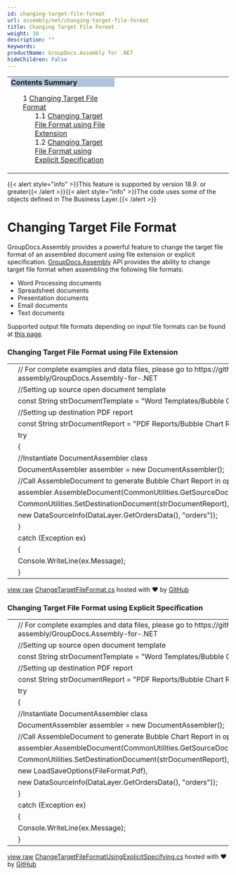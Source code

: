 ```yaml
---
id: changing-target-file-format
url: assembly/net/changing-target-file-format
title: Changing Target File Format
weight: 38
description: ""
keywords: 
productName: GroupDocs.Assembly for .NET
hideChildren: False
---
```

<table class="sectionMacro" border="0" cellpadding="5" cellspacing="0" width="100%"><tbody><tr><td valign="top" width="50%"><div class="panel" style="border-top-width: 1px; border-right-width: 1px; border-bottom-width: 1px; border-left-width: 1px;"><div class="panelHeader" style="border-bottom-width: 1px; background-color: rgb(176, 196, 222);"><b>Contents Summary</b></div><div class="panelContent"><style type="text/css">div.rbtoc1590388625621 { padding-top: 0px; padding-right: 0px; padding-bottom: 0px; padding-left: 0px; }div.rbtoc1590388625621 ul { list-style-type: none; list-style-image: none; margin-left: 0px; }div.rbtoc1590388625621 li { margin-left: 0px; padding-left: 0px; }</style><div class="toc rbtoc1590388625621"><ul class="toc-indentation"><li><span class="TOCOutline">1</span> <a href="#ChangingTargetFileFormat-ChangingTargetFileFormat">Changing Target File Format</a><ul class="toc-indentation"><li><span class="TOCOutline">1.1</span> <a href="#ChangingTargetFileFormat-ChangingTargetFileFormatusingFileExtension">Changing Target File Format using File Extension</a></li><li><span class="TOCOutline">1.2</span> <a href="#ChangingTargetFileFormat-ChangingTargetFileFormatusingExplicitSpecification">Changing Target File Format using Explicit&nbsp;Specification</a></li></ul></li></ul></div></div></div></td><td valign="top" width="15%">&nbsp;</td><td valign="top" width="35%">&nbsp;</td></tr></tbody></table>

{{< alert style="info" >}}This feature is supported by version 18.9. or greater{{< /alert >}}{{< alert style="info" >}}The code uses some of the objects defined in The Business Layer.{{< /alert >}}

# Changing Target File Format

GroupDocs.Assembly provides a powerful feature to change the target file format of an assembled document using file extension or explicit specification. [GroupDocs.Assembly](https://apireference.groupdocs.com/net/assembly/groupdocs.assembly/) API provides the ability to change target file format when assembling the following file formats:

*   Word Processing documents
*   Spreadsheet documents 
*   Presentation documents 
*   Email documents 
*   Text documents 

Supported output file formats depending on input file formats can be found at [this page](https://docs.groupdocs.com/display/assemblynet/Introducing+GroupDocs.Assembly+for+.NET#IntroducingGroupDocs.Assemblyfor.NET-SupportedOutputFileFormatsDependingonInputFileFormats).

### Changing Target File Format using File Extension

<table class="highlight tab-size js-file-line-container" data-tab-size="8" data-paste-markdown-skip=""><tbody><tr><td id="file-changetargetfileformat-cs-L1" class="blob-num js-line-number" data-line-number="1"></td><td id="file-changetargetfileformat-cs-LC1" class="blob-code blob-code-inner js-file-line"><span class="pl-c"><span class="pl-c">//</span> For complete examples and data files, please go to https://github.com/groupdocs-assembly/GroupDocs.Assembly-for-.NET</span></td></tr><tr><td id="file-changetargetfileformat-cs-L2" class="blob-num js-line-number" data-line-number="2"></td><td id="file-changetargetfileformat-cs-LC2" class="blob-code blob-code-inner js-file-line"><span class="pl-c"><span class="pl-c">//</span>Setting up source open document template</span></td></tr><tr><td id="file-changetargetfileformat-cs-L3" class="blob-num js-line-number" data-line-number="3"></td><td id="file-changetargetfileformat-cs-LC3" class="blob-code blob-code-inner js-file-line"><span class="pl-k">const</span> <span class="pl-en">String</span> <span class="pl-smi">strDocumentTemplate</span> <span class="pl-k">=</span> <span class="pl-s"><span class="pl-pds">"</span>Word Templates/Bubble Chart.docx<span class="pl-pds">"</span></span>;</td></tr><tr><td id="file-changetargetfileformat-cs-L4" class="blob-num js-line-number" data-line-number="4"></td><td id="file-changetargetfileformat-cs-LC4" class="blob-code blob-code-inner js-file-line"><span class="pl-c"><span class="pl-c">//</span>Setting up destination PDF report</span></td></tr><tr><td id="file-changetargetfileformat-cs-L5" class="blob-num js-line-number" data-line-number="5"></td><td id="file-changetargetfileformat-cs-LC5" class="blob-code blob-code-inner js-file-line"><span class="pl-k">const</span> <span class="pl-en">String</span> <span class="pl-smi">strDocumentReport</span> <span class="pl-k">=</span> <span class="pl-s"><span class="pl-pds">"</span>PDF Reports/Bubble Chart Report.pdf<span class="pl-pds">"</span></span>;</td></tr><tr><td id="file-changetargetfileformat-cs-L6" class="blob-num js-line-number" data-line-number="6"></td><td id="file-changetargetfileformat-cs-LC6" class="blob-code blob-code-inner js-file-line"><span class="pl-k">try</span></td></tr><tr><td id="file-changetargetfileformat-cs-L7" class="blob-num js-line-number" data-line-number="7"></td><td id="file-changetargetfileformat-cs-LC7" class="blob-code blob-code-inner js-file-line">{</td></tr><tr><td id="file-changetargetfileformat-cs-L8" class="blob-num js-line-number" data-line-number="8"></td><td id="file-changetargetfileformat-cs-LC8" class="blob-code blob-code-inner js-file-line"><span class="pl-c"><span class="pl-c">//</span>Instantiate DocumentAssembler class</span></td></tr><tr><td id="file-changetargetfileformat-cs-L9" class="blob-num js-line-number" data-line-number="9"></td><td id="file-changetargetfileformat-cs-LC9" class="blob-code blob-code-inner js-file-line"><span class="pl-en">DocumentAssembler</span> <span class="pl-smi">assembler</span> <span class="pl-k">=</span> <span class="pl-k">new</span> <span class="pl-en">DocumentAssembler</span>();</td></tr><tr><td id="file-changetargetfileformat-cs-L10" class="blob-num js-line-number" data-line-number="10"></td><td id="file-changetargetfileformat-cs-LC10" class="blob-code blob-code-inner js-file-line"><span class="pl-c"><span class="pl-c">//</span>Call AssembleDocument to generate Bubble Chart Report in open document format</span></td></tr><tr><td id="file-changetargetfileformat-cs-L11" class="blob-num js-line-number" data-line-number="11"></td><td id="file-changetargetfileformat-cs-LC11" class="blob-code blob-code-inner js-file-line"><span class="pl-smi">assembler</span>.<span class="pl-en">AssembleDocument</span>(<span class="pl-smi">CommonUtilities</span>.<span class="pl-en">GetSourceDocument</span>(<span class="pl-smi">strDocumentTemplate</span>),</td></tr><tr><td id="file-changetargetfileformat-cs-L12" class="blob-num js-line-number" data-line-number="12"></td><td id="file-changetargetfileformat-cs-LC12" class="blob-code blob-code-inner js-file-line"><span class="pl-smi">CommonUtilities</span>.<span class="pl-en">SetDestinationDocument</span>(<span class="pl-smi">strDocumentReport</span>),</td></tr><tr><td id="file-changetargetfileformat-cs-L13" class="blob-num js-line-number" data-line-number="13"></td><td id="file-changetargetfileformat-cs-LC13" class="blob-code blob-code-inner js-file-line"><span class="pl-k">new</span> <span class="pl-en">DataSourceInfo</span>(<span class="pl-smi">DataLayer</span>.<span class="pl-en">GetOrdersData</span>(), <span class="pl-s"><span class="pl-pds">"</span>orders<span class="pl-pds">"</span></span>));</td></tr><tr><td id="file-changetargetfileformat-cs-L14" class="blob-num js-line-number" data-line-number="14"></td><td id="file-changetargetfileformat-cs-LC14" class="blob-code blob-code-inner js-file-line">}</td></tr><tr><td id="file-changetargetfileformat-cs-L15" class="blob-num js-line-number" data-line-number="15"></td><td id="file-changetargetfileformat-cs-LC15" class="blob-code blob-code-inner js-file-line"><span class="pl-k">catch</span> (<span class="pl-en">Exception</span> <span class="pl-smi">ex</span>)</td></tr><tr><td id="file-changetargetfileformat-cs-L16" class="blob-num js-line-number" data-line-number="16"></td><td id="file-changetargetfileformat-cs-LC16" class="blob-code blob-code-inner js-file-line">{</td></tr><tr><td id="file-changetargetfileformat-cs-L17" class="blob-num js-line-number" data-line-number="17"></td><td id="file-changetargetfileformat-cs-LC17" class="blob-code blob-code-inner js-file-line"><span class="pl-smi">Console</span>.<span class="pl-en">WriteLine</span>(<span class="pl-smi">ex</span>.<span class="pl-smi">Message</span>);</td></tr><tr><td id="file-changetargetfileformat-cs-L18" class="blob-num js-line-number" data-line-number="18"></td><td id="file-changetargetfileformat-cs-LC18" class="blob-code blob-code-inner js-file-line">}</td></tr></tbody></table>

[view raw](https://gist.github.com/GroupDocsGists/e02a1027d7d94b9e7c50d0ec9095e7ae/raw/1f92e1464f5bdf457019816bed9a8fa1d72233ad/ChangeTargetFileFormat.cs) [ChangeTargetFileFormat.cs](https://gist.github.com/GroupDocsGists/e02a1027d7d94b9e7c50d0ec9095e7ae#file-changetargetfileformat-cs) hosted with ❤ by [GitHub](https://github.com)

### Changing Target File Format using Explicit Specification

<table class="highlight tab-size js-file-line-container" data-tab-size="8" data-paste-markdown-skip=""><tbody><tr><td id="file-changetargetfileformatusingexplicitspecifying-cs-L1" class="blob-num js-line-number" data-line-number="1"></td><td id="file-changetargetfileformatusingexplicitspecifying-cs-LC1" class="blob-code blob-code-inner js-file-line"><span class="pl-c"><span class="pl-c">//</span> For complete examples and data files, please go to https://github.com/groupdocs-assembly/GroupDocs.Assembly-for-.NET</span></td></tr><tr><td id="file-changetargetfileformatusingexplicitspecifying-cs-L2" class="blob-num js-line-number" data-line-number="2"></td><td id="file-changetargetfileformatusingexplicitspecifying-cs-LC2" class="blob-code blob-code-inner js-file-line"><span class="pl-c"><span class="pl-c">//</span>Setting up source open document template</span></td></tr><tr><td id="file-changetargetfileformatusingexplicitspecifying-cs-L3" class="blob-num js-line-number" data-line-number="3"></td><td id="file-changetargetfileformatusingexplicitspecifying-cs-LC3" class="blob-code blob-code-inner js-file-line"><span class="pl-k">const</span> <span class="pl-en">String</span> <span class="pl-smi">strDocumentTemplate</span> <span class="pl-k">=</span> <span class="pl-s"><span class="pl-pds">"</span>Word Templates/Bubble Chart.docx<span class="pl-pds">"</span></span>;</td></tr><tr><td id="file-changetargetfileformatusingexplicitspecifying-cs-L4" class="blob-num js-line-number" data-line-number="4"></td><td id="file-changetargetfileformatusingexplicitspecifying-cs-LC4" class="blob-code blob-code-inner js-file-line"><span class="pl-c"><span class="pl-c">//</span>Setting up destination PDF report</span></td></tr><tr><td id="file-changetargetfileformatusingexplicitspecifying-cs-L5" class="blob-num js-line-number" data-line-number="5"></td><td id="file-changetargetfileformatusingexplicitspecifying-cs-LC5" class="blob-code blob-code-inner js-file-line"><span class="pl-k">const</span> <span class="pl-en">String</span> <span class="pl-smi">strDocumentReport</span> <span class="pl-k">=</span> <span class="pl-s"><span class="pl-pds">"</span>PDF Reports/Bubble Chart Report.pdf<span class="pl-pds">"</span></span>;</td></tr><tr><td id="file-changetargetfileformatusingexplicitspecifying-cs-L6" class="blob-num js-line-number" data-line-number="6"></td><td id="file-changetargetfileformatusingexplicitspecifying-cs-LC6" class="blob-code blob-code-inner js-file-line"><span class="pl-k">try</span></td></tr><tr><td id="file-changetargetfileformatusingexplicitspecifying-cs-L7" class="blob-num js-line-number" data-line-number="7"></td><td id="file-changetargetfileformatusingexplicitspecifying-cs-LC7" class="blob-code blob-code-inner js-file-line">{</td></tr><tr><td id="file-changetargetfileformatusingexplicitspecifying-cs-L8" class="blob-num js-line-number" data-line-number="8"></td><td id="file-changetargetfileformatusingexplicitspecifying-cs-LC8" class="blob-code blob-code-inner js-file-line"><span class="pl-c"><span class="pl-c">//</span>Instantiate DocumentAssembler class</span></td></tr><tr><td id="file-changetargetfileformatusingexplicitspecifying-cs-L9" class="blob-num js-line-number" data-line-number="9"></td><td id="file-changetargetfileformatusingexplicitspecifying-cs-LC9" class="blob-code blob-code-inner js-file-line"><span class="pl-en">DocumentAssembler</span> <span class="pl-smi">assembler</span> <span class="pl-k">=</span> <span class="pl-k">new</span> <span class="pl-en">DocumentAssembler</span>();</td></tr><tr><td id="file-changetargetfileformatusingexplicitspecifying-cs-L10" class="blob-num js-line-number" data-line-number="10"></td><td id="file-changetargetfileformatusingexplicitspecifying-cs-LC10" class="blob-code blob-code-inner js-file-line"><span class="pl-c"><span class="pl-c">//</span>Call AssembleDocument to generate Bubble Chart Report in open document format</span></td></tr><tr><td id="file-changetargetfileformatusingexplicitspecifying-cs-L11" class="blob-num js-line-number" data-line-number="11"></td><td id="file-changetargetfileformatusingexplicitspecifying-cs-LC11" class="blob-code blob-code-inner js-file-line"><span class="pl-smi">assembler</span>.<span class="pl-en">AssembleDocument</span>(<span class="pl-smi">CommonUtilities</span>.<span class="pl-en">GetSourceDocument</span>(<span class="pl-smi">strDocumentTemplate</span>),</td></tr><tr><td id="file-changetargetfileformatusingexplicitspecifying-cs-L12" class="blob-num js-line-number" data-line-number="12"></td><td id="file-changetargetfileformatusingexplicitspecifying-cs-LC12" class="blob-code blob-code-inner js-file-line"><span class="pl-smi">CommonUtilities</span>.<span class="pl-en">SetDestinationDocument</span>(<span class="pl-smi">strDocumentReport</span>),</td></tr><tr><td id="file-changetargetfileformatusingexplicitspecifying-cs-L13" class="blob-num js-line-number" data-line-number="13"></td><td id="file-changetargetfileformatusingexplicitspecifying-cs-LC13" class="blob-code blob-code-inner js-file-line"><span class="pl-k">new</span> <span class="pl-en">LoadSaveOptions</span>(<span class="pl-smi">FileFormat</span>.<span class="pl-smi">Pdf</span>),</td></tr><tr><td id="file-changetargetfileformatusingexplicitspecifying-cs-L14" class="blob-num js-line-number" data-line-number="14"></td><td id="file-changetargetfileformatusingexplicitspecifying-cs-LC14" class="blob-code blob-code-inner js-file-line"><span class="pl-k">new</span> <span class="pl-en">DataSourceInfo</span>(<span class="pl-smi">DataLayer</span>.<span class="pl-en">GetOrdersData</span>(), <span class="pl-s"><span class="pl-pds">"</span>orders<span class="pl-pds">"</span></span>));</td></tr><tr><td id="file-changetargetfileformatusingexplicitspecifying-cs-L15" class="blob-num js-line-number" data-line-number="15"></td><td id="file-changetargetfileformatusingexplicitspecifying-cs-LC15" class="blob-code blob-code-inner js-file-line">}</td></tr><tr><td id="file-changetargetfileformatusingexplicitspecifying-cs-L16" class="blob-num js-line-number" data-line-number="16"></td><td id="file-changetargetfileformatusingexplicitspecifying-cs-LC16" class="blob-code blob-code-inner js-file-line"><span class="pl-k">catch</span> (<span class="pl-en">Exception</span> <span class="pl-smi">ex</span>)</td></tr><tr><td id="file-changetargetfileformatusingexplicitspecifying-cs-L17" class="blob-num js-line-number" data-line-number="17"></td><td id="file-changetargetfileformatusingexplicitspecifying-cs-LC17" class="blob-code blob-code-inner js-file-line">{</td></tr><tr><td id="file-changetargetfileformatusingexplicitspecifying-cs-L18" class="blob-num js-line-number" data-line-number="18"></td><td id="file-changetargetfileformatusingexplicitspecifying-cs-LC18" class="blob-code blob-code-inner js-file-line"><span class="pl-smi">Console</span>.<span class="pl-en">WriteLine</span>(<span class="pl-smi">ex</span>.<span class="pl-smi">Message</span>);</td></tr><tr><td id="file-changetargetfileformatusingexplicitspecifying-cs-L19" class="blob-num js-line-number" data-line-number="19"></td><td id="file-changetargetfileformatusingexplicitspecifying-cs-LC19" class="blob-code blob-code-inner js-file-line">}</td></tr></tbody></table>

[view raw](https://gist.github.com/GroupDocsGists/773e2931d3de1b7c6f73a4a65ee0a01a/raw/e7f8abf44fb997efd6189a59f203fe8f702bf10a/ChangeTargetFileFormatUsingExplicitSpecifying.cs) [ChangeTargetFileFormatUsingExplicitSpecifying.cs](https://gist.github.com/GroupDocsGists/773e2931d3de1b7c6f73a4a65ee0a01a#file-changetargetfileformatusingexplicitspecifying-cs) hosted with ❤ by [GitHub](https://github.com)
